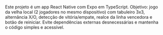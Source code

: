 <!-- Use this file to provide workspace-specific custom instructions to Copilot. For more details, visit https://code.visualstudio.com/docs/copilot/copilot-customization#_use-a-githubcopilotinstructionsmd-file -->

Este projeto é um app React Native com Expo em TypeScript.
Objetivo: jogo da velha local (2 jogadores no mesmo dispositivo) com tabuleiro 3x3, alternância X/O, detecção de vitória/empate, realce da linha vencedora e botão de reiniciar.
Evite dependências externas desnecessárias e mantenha o código simples e acessível.
